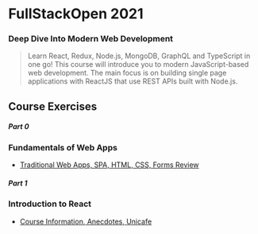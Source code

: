 # FullStackOpen 2021
### Deep Dive Into Modern Web Development
> Learn React, Redux, Node.js, MongoDB, GraphQL and TypeScript in one go! This course will introduce you to modern JavaScript-based web development. The main focus is on building single page applications with ReactJS that use REST APIs built with Node.js.
## Course Exercises

##### Part 0 
### Fundamentals of Web Apps
* [Traditional Web Apps, SPA, HTML, CSS, Forms Review](https://github.com/jbryan11/fullstack-open-2021/tree/main/part0)

##### Part 1 
### Introduction to React

* [Course Information, Anecdotes, Unicafe](https://github.com/jbryan11/fullstack-open-2021/tree/main/part1)
